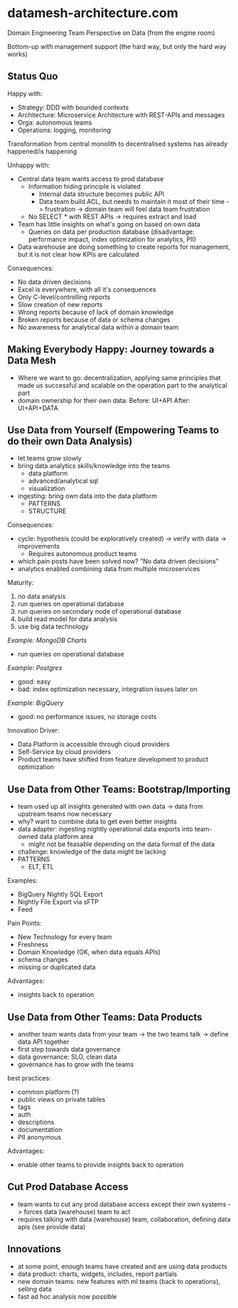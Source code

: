 # datamesh-architecture.com

Domain Engineering Team Perspective on Data (from the engine room)

Bottom-up with management support (the hard way, but only the hard way works)

## Status Quo

Happy with:

- Strategy: DDD with bounded contexts
- Architecture: Microservice Architecture with REST-APIs and messages
- Orga: autonomous teams
- Operations: logging, monitoring

Transformation from central monolith to decentralised systems has already happened/is happening

Unhappy with:

- Central data team wants access to prod database
  - Information hiding principle is violated 
    - Internal data structure becomes public API
    - Data team build ACL, but needs to maintain it most of their time -> frustration -> domain team will feel data team frustration
  - No SELECT * with REST APIs -> requires extract and load
- Team has little insights on what's going on based on own data
  - Queries on data per production database (disadvantage: performance impact, index optimization for analytics, PII)
- Data warehouse are doing something to create reports for management, but it is not clear how KPIs are calculated

Consequences:

- No data driven decisions
- Excel is everywhere, with all it's consequences
- Only C-level/controlling reports
- Slow creation of new reports
- Wrong reports because of lack of domain knowledge
- Broken reports because of data or schema changes
- No awareness for analytical data within a domain team

## Making Everybody Happy: Journey towards a Data Mesh

- Where we want to go: decentralization, applying same principles that made us successful and scalable on the operation part to the analytical part
- domain ownership for their own data: Before: UI+API After: UI+API+DATA

## Use Data from Yourself (Empowering Teams to do their own Data Analysis)

- let teams grow slowly
- bring data analytics skills/knowledge into the teams
  - data platform
  - advanced/analytical sql
  - visualization
- ingesting: bring own data into the data platform
  - PATTERNS
  - STRUCTURE

Consequences:
- cycle: hypothesis (could be exploratively created) -> verify with data -> improvements
  - Requires autonomous product teams
- which pain posts have been solved now? "No data driven decisions"
- analytics enabled combining data from multiple microservices

Maturity:
1. no data analysis
2. run queries on operational database
3. run queries on secondary node of operational database
4. build read model for data analysis
5. use big data technology

_Example: MongoDB Charts_

- run queries on operational database 

_Example: Postgres_

- good: easy
- bad: index optimization necessary, integration issues later on

_Example: BigQuery_

- good: no performance issues, no storage costs

Innovation Driver: 
- Data Platform is accessible through cloud providers
- Self-Service by cloud providers
- Product teams have shifted from feature development to product optimization 

## Use Data from Other Teams: Bootstrap/Importing

- team used up all insights generated with own data -> data from upstream teams now necessary
- why? want to combine data to get even better insights
- data adapter: ingesting nightly operational data exports into team-owned data platform area
  - might not be feasable depending on the data format of the data
- challenge: knowledge of the data might be lacking
- PATTERNS
  - ELT, ETL

Examples: 
- BigQuery Nightly SQL Export
- Nightly File Export via sFTP
- Feed

Pain Points:
- New Technology for every team
- Freshness
- Domain Knowledge (OK, when data equals APIs)
- schema changes
- missing or duplicated data

Advantages:
- insights back to operation

## Use Data from Other Teams: Data Products

- another team wants data from your team -> the two teams talk -> define data API together
- first step towards data governance
- data governance: SLO, clean data
- governance has to grow with the teams

best practices:
- common platform (?)
- public views on private tables
- tags
- auth
- descriptions
- documentation
- PII anonymous

Advantages:
- enable other teams to provide insights back to operation

## Cut Prod Database Access

- team wants to cut any prod database access except their own systems -> forces data (warehouse) team to act
- requires talking with data (warehouse) team, collaboration, defining data apis (see provide data)

## Innovations

- at some point, enough teams have created and are using data products
- data product: charts, widgets, includes, report partials
- new domain teams: new features with ml teams (back to operations), selling data
- fast ad hoc analysis now possible



